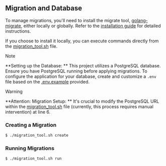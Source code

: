 ## Migration and Database

To manage migrations, you'll need to install the migrate tool, [golang-migrate](https://github.com/golang-migrate/migrate/tree/master), either locally or globally. Refer to the [installation guide](https://github.com/golang-migrate/migrate/tree/master/cmd/migrate) for detailed instructions.

If you choose to install it locally, you can execute commands directly from the [migration_tool.sh](./migration_tool.sh) file.

> [!NOTE]
> **Setting up the Database: **
> This project utilizes a PostgreSQL database. Ensure you have PostgreSQL running before applying migrations. To configure the application for your database, create and customize a `.env` file based on the [.env.example](./.env.example) provided.

> [!WARNING]
> **Attention: Migration Setup: **
> It's crucial to modify the PostgreSQL URL within the [migration_tool.sh](./migration_tool.sh) file (currently, this process requires manual intervention) at line 6.

### Creating a Migration

```bash
$ ./migration_tool.sh create 
```

### Running Migrations

```bash
$ ./migration_tool.sh run
```
